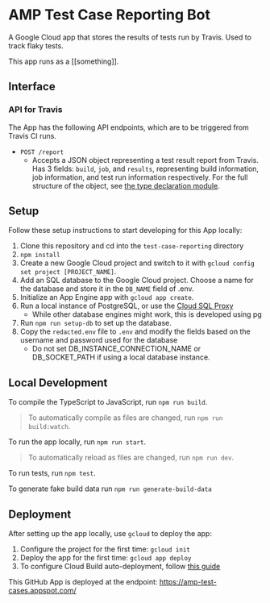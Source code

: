 # AMP Test Case Reporting Bot

A Google Cloud app that stores the results of tests run by Travis. Used to track flaky tests.

This app runs as a [[something]].

## Interface

### API for Travis

The App has the following API endpoints, which are to be triggered from Travis CI
runs.

- `POST /report`
  - Accepts a JSON object representing a test result report from Travis. Has 3 fields: `build`, `job`, and `results`, representing build information, job information, and test run information respectively. For the full structure of the object, see [the type declaration module](types/test-case-reporting.d.ts).

## Setup

Follow these setup instructions to start developing for this App locally:

1. Clone this repository and cd into the `test-case-reporting` directory
2. `npm install`
3. Create a new Google Cloud project and switch to it with `gcloud config set project [PROJECT_NAME]`.
4. Add an SQL database to the Google Cloud project. Choose a name for the database and store it in the `DB_NAME` field of .env.
5. Initialize an App Engine app with `gcloud app create`.
6. Run a local instance of PostgreSQL, or use the
   [Cloud SQL Proxy](https://cloud.google.com/sql/docs/postgres/sql-proxy)
   - While other database engines might work, this is developed using pg
7. Run `npm run setup-db` to set up the database.
8. Copy the `redacted.env` file to `.env` and modify the fields based on the username and password
   used for the database
   * Do not set DB_INSTANCE_CONNECTION_NAME or DB_SOCKET_PATH if using a local database instance.

## Local Development

To compile the TypeScript to JavaScript, run `npm run build`.

> To automatically compile as files are changed, run `npm run build:watch`.

To run the app locally, run `npm run start`.

> To automatically reload as files are changed, run `npm run dev`.

To run tests, run `npm test`.

To generate fake build data run `npm run generate-build-data`

## Deployment

After setting up the app locally, use `gcloud` to deploy the app:

1. Configure the project for the first time: `gcloud init`
2. Deploy the app for the first time: `gcloud app deploy`
3. To configure Cloud Build auto-deployment, follow [this guide](https://github.com/ampproject/amp-github-apps/blob/main/DEPLOYMENT.md)

This GitHub App is deployed at the endpoint: https://amp-test-cases.appspot.com/
